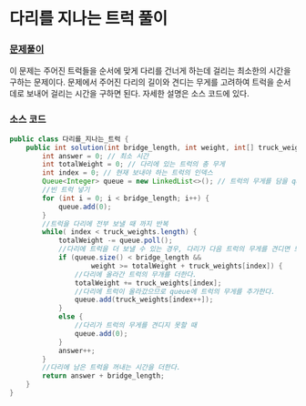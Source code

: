 # 다리를 지나는 트럭 풀이

### [문제풀이](https://school.programmers.co.kr/learn/courses/30/lessons/42583)
이 문제는 주어진 트럭들을 순서에 맞게 다리를 건너게 하는데 걸리는 최소한의 시간을 구하는 문제이다.
문제에서 주어진 다리의 길이와 견디는 무게를 고려하여 트럭을 순서데로 보내어 걸리는 시간을 구하면 된다.
자세한 설명은 소스 코드에 있다.

### 소스 코드
```java
public class 다리를_지나는_트럭 {
    public int solution(int bridge_length, int weight, int[] truck_weights) {
        int answer = 0; // 최소 시간
        int totalWeight = 0; // 다리에 있는 트럭의 총 무게
        int index = 0; // 현재 보내야 하는 트럭의 인덱스
        Queue<Integer> queue = new LinkedList<>(); // 트럭의 무게를 담을 queue
        //빈 트럭 넣기
        for (int i = 0; i < bridge_length; i++) {
            queue.add(0);
        }
        //트럭을 다리에 전부 보낼 때 까지 반복
        while( index < truck_weights.length) {
            totalWeight -= queue.poll();
            //다리에 트럭을 더 보낼 수 있는 경우, 다리가 다음 트럭의 무게를 견디면 보낼 수 있다.
            if (queue.size() < bridge_length &&
                    weight >= totalWeight + truck_weights[index]) {
                //다리에 올라간 트럭의 무개를 더한다.
                totalWeight += truck_weights[index];
                //다리에 트럭이 올라갔으므로 queue에 트럭의 무게를 추가한다.
                queue.add(truck_weights[index++]);
            }
            else {
                //다리가 트럭의 무게를 견디지 못할 때
                queue.add(0);
            }
            answer++;
        }
        //다리에 남은 트럭을 꺼내는 시간을 더한다.
        return answer + bridge_length;
    }
}
```